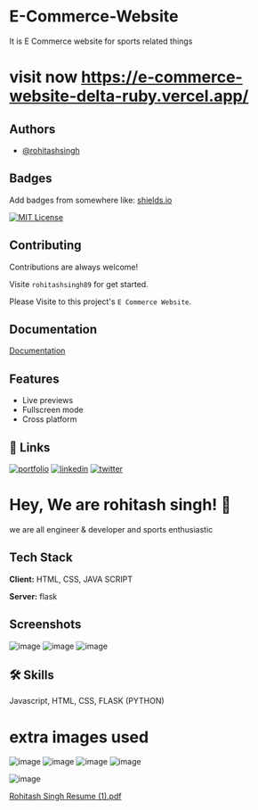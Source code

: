 # E-Commerce-Website

It is E Commerce website for sports related things 

# visit now https://e-commerce-website-delta-ruby.vercel.app/

## Authors

- [@rohitashsingh](https://www.github.com/rohitashsingh89/)


## Badges

Add badges from somewhere like: [shields.io](https://shields.io/)

[![MIT License](https://img.shields.io/badge/License-MIT-green.svg)](https://choosealicense.com/licenses/mit/)


## Contributing

Contributions are always welcome!

Visite `rohitashsingh89` for get started.

Please Visite to this project's `E Commerce Website`.

## Documentation

[Documentation](https://github.com/rohitashsingh89/)


## Features
 
- Live previews
- Fullscreen mode
- Cross platform


## 🔗 Links
[![portfolio](https://img.shields.io/badge/my_portfolio-000?style=for-the-badge&logo=ko-fi&logoColor=white)](https://github.com/rohitashsingh89/)
[![linkedin](https://img.shields.io/badge/linkedin-0A66C2?style=for-the-badge&logo=linkedin&logoColor=white)](https://www.linkedin.com/in/rohitash-singh-12a879213/)
[![twitter](https://img.shields.io/badge/twitter-1DA1F2?style=for-the-badge&logo=twitter&logoColor=white)](https://twitter.com/)


# Hey, We are rohitash singh! 👋
we are all engineer & developer and sports enthusiastic

## Tech Stack

**Client:** HTML, CSS, JAVA SCRIPT

**Server:** flask

## Screenshots

![image](https://user-images.githubusercontent.com/93479842/214803914-7489c897-2bde-4146-aeed-308017c379cc.png)
![image](https://user-images.githubusercontent.com/93479842/214803883-43997d7a-c5d5-4faa-be7f-38705174c5ea.png)
![image](https://user-images.githubusercontent.com/93479842/214821030-bbc74621-eb00-4b22-9297-a7fa2c64ac89.png)


## 🛠 Skills
Javascript, HTML, CSS, FLASK (PYTHON)
 
# extra images used
![image](https://user-images.githubusercontent.com/93479842/215312393-ad1987e2-0f66-4642-8385-77e170c6024d.png)
![image](https://user-images.githubusercontent.com/93479842/215312410-d9197940-bf86-498b-bf52-f31e5ce0d2e6.png)
![image](https://user-images.githubusercontent.com/93479842/215312429-018cd9be-c462-4afa-92f5-154a68ef7e24.png)
![image](https://user-images.githubusercontent.com/93479842/215312442-9c9682bf-8ec1-4417-9a3b-c49237d61936.png)



![image](https://user-images.githubusercontent.com/93479842/216095494-95a1a40d-858d-46cf-b7f3-3fb3d55f781b.png)

[Rohitash Singh Resume (1).pdf](https://github.com/Rohitashsingh89/E-Commerce-Website/files/10561284/Rohitash.Singh.Resume.1.pdf)


